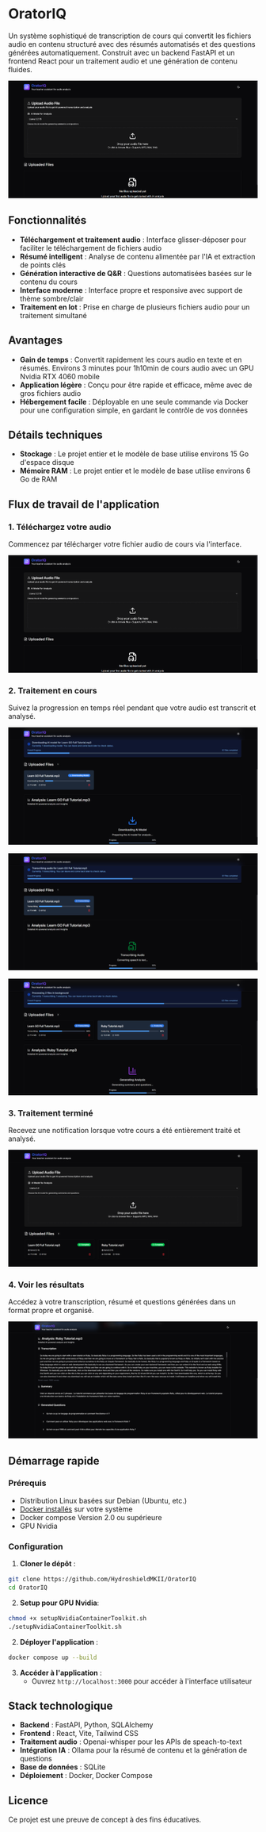 # OratorIQ

Un système sophistiqué de transcription de cours qui convertit les fichiers audio en contenu structuré avec des résumés automatisés et des questions générées automatiquement. Construit avec un backend FastAPI et un frontend React pour un traitement audio et une génération de contenu fluides.

![Aperçu de l'application](assets/menu.png)

## Fonctionnalités

- **Téléchargement et traitement audio** : Interface glisser-déposer pour faciliter le téléchargement de fichiers audio
- **Résumé intelligent** : Analyse de contenu alimentée par l'IA et extraction de points clés
- **Génération interactive de Q&R** : Questions automatisées basées sur le contenu du cours
- **Interface moderne** : Interface propre et responsive avec support de thème sombre/clair
- **Traitement en lot** : Prise en charge de plusieurs fichiers audio pour un traitement simultané

## Avantages

- **Gain de temps** : Convertit rapidement les cours audio en texte et en résumés. Environs 3 minutes pour 1h10min de cours audio avec un GPU Nvidia RTX 4060 mobile
- **Application légère** : Conçu pour être rapide et efficace, même avec de gros fichiers audio
- **Hébergement facile** : Déployable en une seule commande via Docker pour une configuration simple, en gardant le contrôle de vos données

## Détails techniques

- **Stockage** : Le projet entier et le modèle de base utilise environs 15 Go d'espace disque
- **Mémoire RAM** : Le projet entier et le modèle de base utilise environs 6 Go de RAM

## Flux de travail de l'application

### 1. Téléchargez votre audio
Commencez par télécharger votre fichier audio de cours via l'interface.

![Interface principale](assets/menu.png)

### 2. Traitement en cours
Suivez la progression en temps réel pendant que votre audio est transcrit et analysé.

![Traitement](assets/process1.png)

![Traitement](assets/process2.png)

![Traitement](assets/process3.png)

### 3. Traitement terminé
Recevez une notification lorsque votre cours a été entièrement traité et analysé.

![Traitement terminé](assets/done.png)

### 4. Voir les résultats
Accédez à votre transcription, résumé et questions générées dans un format propre et organisé.

![Tableau de bord des résultats](assets/result.png)

## Démarrage rapide

### Prérequis
- Distribution Linux basées sur Debian (Ubuntu, etc.)
- [Docker installés](https://docs.docker.com/engine/install/) sur votre système
- Docker compose Version 2.0 ou supérieure
- GPU Nvidia

### Configuration

1. **Cloner le dépôt** :
```bash
git clone https://github.com/HydroshieldMKII/OratorIQ
cd OratorIQ
```

2. **Setup pour GPU Nvidia**: 
```bash
chmod +x setupNvidiaContainerToolkit.sh
./setupNvidiaContainerToolkit.sh
```

2. **Déployer l'application** :
```bash
docker compose up --build
```

3. **Accéder à l'application** :
    - Ouvrez `http://localhost:3000` pour accéder à l'interface utilisateur

## Stack technologique

- **Backend** : FastAPI, Python, SQLAlchemy
- **Frontend** : React, Vite, Tailwind CSS
- **Traitement audio** : Openai-whisper pour les APIs de speach-to-text
- **Intégration IA** : Ollama pour la résumé de contenu et la génération de questions
- **Base de données** : SQLite
- **Déploiement** : Docker, Docker Compose

## Licence

Ce projet est une preuve de concept à des fins éducatives.

